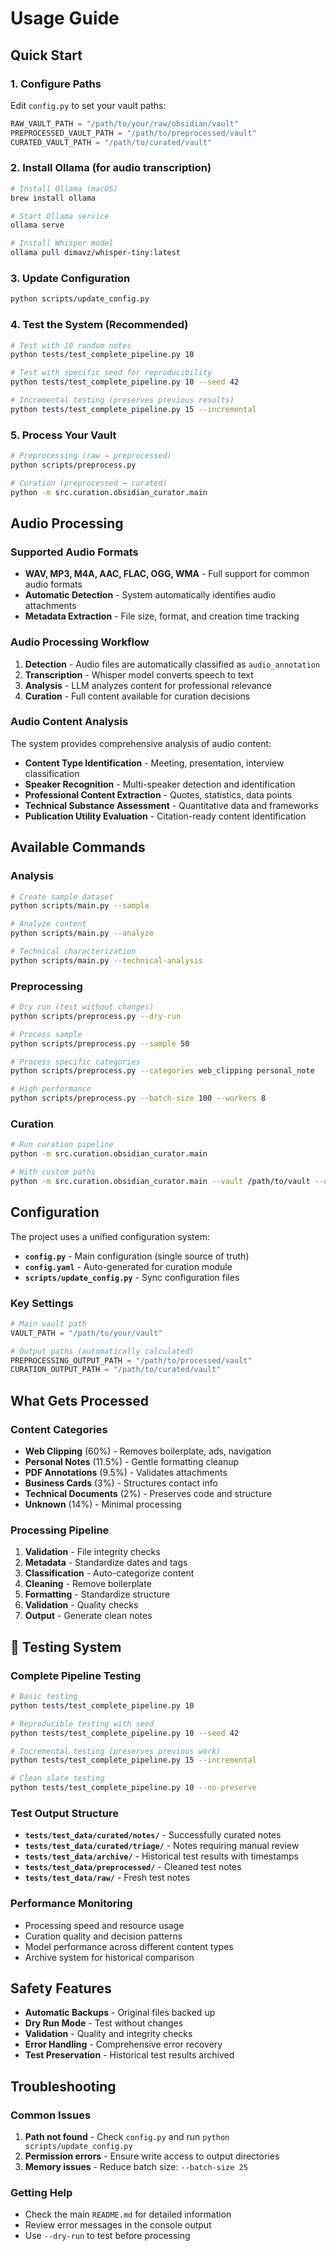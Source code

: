 # Usage Guide

## Quick Start

### 1. Configure Paths
Edit `config.py` to set your vault paths:
```python
RAW_VAULT_PATH = "/path/to/your/raw/obsidian/vault"
PREPROCESSED_VAULT_PATH = "/path/to/preprocessed/vault"
CURATED_VAULT_PATH = "/path/to/curated/vault"
```

### 2. Install Ollama (for audio transcription)
```bash
# Install Ollama (macOS)
brew install ollama

# Start Ollama service
ollama serve

# Install Whisper model
ollama pull dimavz/whisper-tiny:latest
```

### 3. Update Configuration
```bash
python scripts/update_config.py
```

### 4. Test the System (Recommended)
```bash
# Test with 10 random notes
python tests/test_complete_pipeline.py 10

# Test with specific seed for reproducibility
python tests/test_complete_pipeline.py 10 --seed 42

# Incremental testing (preserves previous results)
python tests/test_complete_pipeline.py 15 --incremental
```

### 5. Process Your Vault
```bash
# Preprocessing (raw → preprocessed)
python scripts/preprocess.py

# Curation (preprocessed → curated)
python -m src.curation.obsidian_curator.main
```

## Audio Processing

### Supported Audio Formats
- **WAV, MP3, M4A, AAC, FLAC, OGG, WMA** - Full support for common audio formats
- **Automatic Detection** - System automatically identifies audio attachments
- **Metadata Extraction** - File size, format, and creation time tracking

### Audio Processing Workflow
1. **Detection** - Audio files are automatically classified as `audio_annotation`
2. **Transcription** - Whisper model converts speech to text
3. **Analysis** - LLM analyzes content for professional relevance
4. **Curation** - Full content available for curation decisions

### Audio Content Analysis
The system provides comprehensive analysis of audio content:
- **Content Type Identification** - Meeting, presentation, interview classification
- **Speaker Recognition** - Multi-speaker detection and identification
- **Professional Content Extraction** - Quotes, statistics, data points
- **Technical Substance Assessment** - Quantitative data and frameworks
- **Publication Utility Evaluation** - Citation-ready content identification

## Available Commands

### Analysis
```bash
# Create sample dataset
python scripts/main.py --sample

# Analyze content
python scripts/main.py --analyze

# Technical characterization
python scripts/main.py --technical-analysis
```

### Preprocessing
```bash
# Dry run (test without changes)
python scripts/preprocess.py --dry-run

# Process sample
python scripts/preprocess.py --sample 50

# Process specific categories
python scripts/preprocess.py --categories web_clipping personal_note

# High performance
python scripts/preprocess.py --batch-size 100 --workers 8
```

### Curation
```bash
# Run curation pipeline
python -m src.curation.obsidian_curator.main

# With custom paths
python -m src.curation.obsidian_curator.main --vault /path/to/vault --out /path/to/output
```

## Configuration

The project uses a unified configuration system:

- **`config.py`** - Main configuration (single source of truth)
- **`config.yaml`** - Auto-generated for curation module
- **`scripts/update_config.py`** - Sync configuration files

### Key Settings
```python
# Main vault path
VAULT_PATH = "/path/to/your/vault"

# Output paths (automatically calculated)
PREPROCESSING_OUTPUT_PATH = "/path/to/processed/vault"
CURATION_OUTPUT_PATH = "/path/to/curated/vault"
```

## What Gets Processed

### Content Categories
- **Web Clipping** (60%) - Removes boilerplate, ads, navigation
- **Personal Notes** (11.5%) - Gentle formatting cleanup
- **PDF Annotations** (9.5%) - Validates attachments
- **Business Cards** (3%) - Structures contact info
- **Technical Documents** (2%) - Preserves code and structure
- **Unknown** (14%) - Minimal processing

### Processing Pipeline
1. **Validation** - File integrity checks
2. **Metadata** - Standardize dates and tags
3. **Classification** - Auto-categorize content
4. **Cleaning** - Remove boilerplate
5. **Formatting** - Standardize structure
6. **Validation** - Quality checks
7. **Output** - Generate clean notes

## 🧪 Testing System

### **Complete Pipeline Testing**
```bash
# Basic testing
python tests/test_complete_pipeline.py 10

# Reproducible testing with seed
python tests/test_complete_pipeline.py 10 --seed 42

# Incremental testing (preserves previous work)
python tests/test_complete_pipeline.py 15 --incremental

# Clean slate testing
python tests/test_complete_pipeline.py 10 --no-preserve
```

### **Test Output Structure**
- **`tests/test_data/curated/notes/`** - Successfully curated notes
- **`tests/test_data/curated/triage/`** - Notes requiring manual review
- **`tests/test_data/archive/`** - Historical test results with timestamps
- **`tests/test_data/preprocessed/`** - Cleaned test notes
- **`tests/test_data/raw/`** - Fresh test notes

### **Performance Monitoring**
- Processing speed and resource usage
- Curation quality and decision patterns
- Model performance across different content types
- Archive system for historical comparison

## Safety Features

- **Automatic Backups** - Original files backed up
- **Dry Run Mode** - Test without changes
- **Validation** - Quality and integrity checks
- **Error Handling** - Comprehensive error recovery
- **Test Preservation** - Historical test results archived

## Troubleshooting

### Common Issues
1. **Path not found** - Check `config.py` and run `python scripts/update_config.py`
2. **Permission errors** - Ensure write access to output directories
3. **Memory issues** - Reduce batch size: `--batch-size 25`

### Getting Help
- Check the main `README.md` for detailed information
- Review error messages in the console output
- Use `--dry-run` to test before processing
